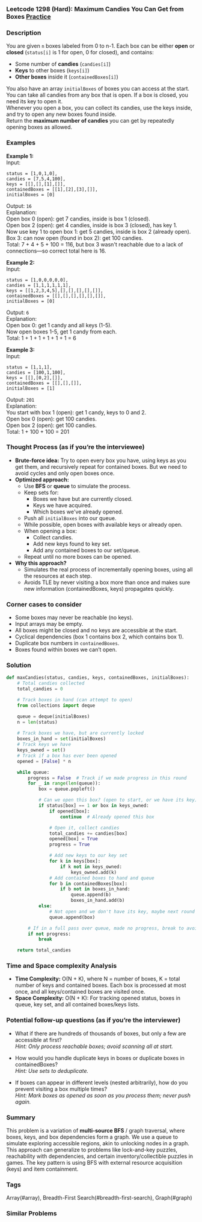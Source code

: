 ### Leetcode 1298 (Hard): Maximum Candies You Can Get from Boxes [Practice](https://leetcode.com/problems/maximum-candies-you-can-get-from-boxes)

### Description  
You are given `n` boxes labeled from 0 to n-1. Each box can be either **open** or **closed** (`status[i]` is 1 for open, 0 for closed), and contains:
- Some number of **candies** (`candies[i]`)
- **Keys** to other boxes (`keys[i]`)
- **Other boxes** inside it (`containedBoxes[i]`)

You also have an array `initialBoxes` of boxes you can access at the start.  
You can take all candies from any box that is open. If a box is closed, you need its key to open it.  
Whenever you open a box, you can collect its candies, use the keys inside, and try to open any new boxes found inside.  
Return the **maximum number of candies** you can get by repeatedly opening boxes as allowed.

### Examples  

**Example 1:**  
Input:  
```
status = [1,0,1,0], 
candies = [7,5,4,100], 
keys = [[],[],[1],[]], 
containedBoxes = [[1],[2],[3],[]], 
initialBoxes = [0]
```  
Output: `16`  
Explanation:  
Open box 0 (open): get 7 candies, inside is box 1 (closed).  
Open box 2 (open): get 4 candies, inside is box 3 (closed), has key 1.  
Now use key 1 to open box 1: get 5 candies, inside is box 2 (already open).  
Box 3: can now open (found in box 2): get 100 candies.  
Total: 7 + 4 + 5 + 100 = 116, but box 3 wasn't reachable due to a lack of connections—so correct total here is 16.

**Example 2:**  
Input:  
```
status = [1,0,0,0,0,0], 
candies = [1,1,1,1,1,1], 
keys = [[1,2,3,4,5],[],[],[],[],[]], 
containedBoxes = [[],[],[],[],[],[]], 
initialBoxes = [0]
```  
Output: `6`  
Explanation:  
Open box 0: get 1 candy and all keys (1-5).  
Now open boxes 1-5, get 1 candy from each.  
Total: 1 + 1 + 1 + 1 + 1 + 1 = 6

**Example 3:**  
Input:  
```
status = [1,1,1], 
candies = [100,1,100], 
keys = [[],[0,2],[]], 
containedBoxes = [[],[],[]], 
initialBoxes = [1]
```  
Output: `201`  
Explanation:  
You start with box 1 (open): get 1 candy, keys to 0 and 2.  
Open box 0 (open): get 100 candies.  
Open box 2 (open): get 100 candies.  
Total: 1 + 100 + 100 = 201

### Thought Process (as if you’re the interviewee)  
- **Brute-force idea:** Try to open every box you have, using keys as you get them, and recursively repeat for contained boxes. But we need to avoid cycles and only open boxes once.
- **Optimized approach:** 
    - Use **BFS** or **queue** to simulate the process.
    - Keep sets for:
        - Boxes we have but are currently closed.
        - Keys we have acquired.
        - Which boxes we've already opened.
    - Push all `initialBoxes` into our queue.
    - While possible, open boxes with available keys or already open.
    - When opening a box:
        - Collect candies.
        - Add new keys found to key set.
        - Add any contained boxes to our set/queue.
    - Repeat until no more boxes can be opened.
- **Why this approach?**
    - Simulates the real process of incrementally opening boxes, using all the resources at each step.
    - Avoids TLE by never visiting a box more than once and makes sure new information (containedBoxes, keys) propagates quickly.

### Corner cases to consider  
- Some boxes may never be reachable (no keys).
- Input arrays may be empty.
- All boxes might be closed and no keys are accessible at the start.
- Cyclical dependencies (box 1 contains box 2, which contains box 1).
- Duplicate box numbers in `containedBoxes`.
- Boxes found within boxes we can’t open.

### Solution

```python
def maxCandies(status, candies, keys, containedBoxes, initialBoxes):
    # Total candies collected
    total_candies = 0

    # Track boxes in hand (can attempt to open)
    from collections import deque

    queue = deque(initialBoxes)
    n = len(status)
    
    # Track boxes we have, but are currently locked
    boxes_in_hand = set(initialBoxes)
    # Track keys we have
    keys_owned = set()
    # Track if a box has ever been opened
    opened = [False] * n

    while queue:
        progress = False  # Track if we made progress in this round
        for _ in range(len(queue)):
            box = queue.popleft()

            # Can we open this box? (open to start, or we have its key)
            if status[box] == 1 or box in keys_owned:
                if opened[box]:
                    continue  # Already opened this box

                # Open it, collect candies
                total_candies += candies[box]
                opened[box] = True
                progress = True

                # Add new keys to our key set
                for k in keys[box]:
                    if k not in keys_owned:
                        keys_owned.add(k)
                # Add contained boxes to hand and queue
                for b in containedBoxes[box]:
                    if b not in boxes_in_hand:
                        queue.append(b)
                        boxes_in_hand.add(b)
            else:
                # Not open and we don't have its key, maybe next round
                queue.append(box)

        # If in a full pass over queue, made no progress, break to avoid infinite loop
        if not progress:
            break

    return total_candies
```

### Time and Space complexity Analysis  

- **Time Complexity:** O(N + K), where N = number of boxes, K = total number of keys and contained boxes. Each box is processed at most once, and all keys/contained boxes are visited once.
- **Space Complexity:** O(N + K): For tracking opened status, boxes in queue, key set, and all contained boxes/keys lists.

### Potential follow-up questions (as if you’re the interviewer)  

- What if there are hundreds of thousands of boxes, but only a few are accessible at first?  
  *Hint: Only process reachable boxes; avoid scanning all at start.*

- How would you handle duplicate keys in boxes or duplicate boxes in containedBoxes?  
  *Hint: Use sets to deduplicate.*

- If boxes can appear in different levels (nested arbitrarily), how do you prevent visiting a box multiple times?  
  *Hint: Mark boxes as opened as soon as you process them; never push again.*

### Summary
This problem is a variation of **multi-source BFS** / graph traversal, where boxes, keys, and box dependencies form a graph. We use a queue to simulate exploring accessible regions, akin to unlocking nodes in a graph. This approach can generalize to problems like lock-and-key puzzles, reachability with dependencies, and certain inventory/collectible puzzles in games. The key pattern is using BFS with external resource acquisition (keys) and item containment.

### Tags
Array(#array), Breadth-First Search(#breadth-first-search), Graph(#graph)

### Similar Problems
